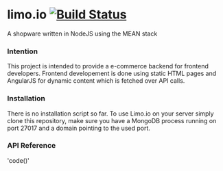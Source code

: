 # limo.io [![Build Status](https://travis-ci.org/flexwie/limoio.svg?branch=master)](https://travis-ci.org/flexwie/limoio)
A shopware written in NodeJS using the MEAN stack

### Intention
This project is intended to provide a e-commerce backend for frontend developers. Frontend developement is done using static HTML pages and AngularJS for dynamic content which is fetched over API calls.

### Installation

There is no installation script so far. To use Limo.io on your server simply clone this repository, make sure you have a MongoDB process running on port 27017 and a domain pointing to the used port.

### API Reference

'code()'
